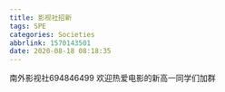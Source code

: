 ```yaml
---
title: 影视社招新
tags: SPE
categories: Societies
abbrlink: 1570143501
date: 2020-08-18 08:18:35
---
```

南外影视社694846499 欢迎热爱电影的新高一同学们加群